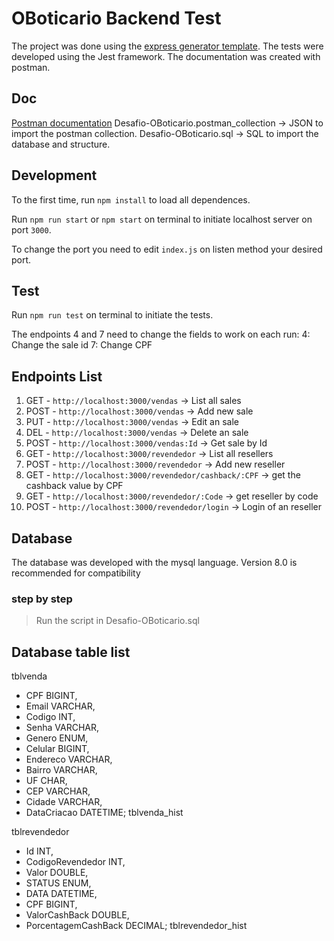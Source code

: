# OBoticario Backend Test

The project was done using the [express generator template](https://expressjs.com/pt-br/starter/generator.html). The tests were developed using the Jest framework. The documentation was created with postman.

## Doc
[Postman documentation](https://documenter.getpostman.com/view/8414349/TzJrDf1B)
Desafio-OBoticario.postman_collection -> JSON to import the postman collection.
Desafio-OBoticario.sql -> SQL to import the database and structure.

## Development
To the first time, run `npm install` to load all dependences.

Run `npm run start` or `npm start` on terminal to initiate localhost server on port `3000`.

To change the port you need to edit `index.js` on listen method your desired port.

## Test

Run `npm run test` on terminal to initiate the tests.

The endpoints 4 and 7 need to change the fields to work on each run:
4: Change the sale id 
7: Change CPF

## Endpoints List

1. GET - `http://localhost:3000/vendas` -> List all sales
2. POST - `http://localhost:3000/vendas` -> Add new sale
3. PUT - `http://localhost:3000/vendas` -> Edit an sale
4. DEL - `http://localhost:3000/vendas` -> Delete an sale
5. POST - `http://localhost:3000/vendas:Id` -> Get sale by Id
6. GET - `http://localhost:3000/revendedor` -> List all resellers
7. POST - `http://localhost:3000/revendedor` -> Add new reseller
8. GET - `http://localhost:3000/revendedor/cashback/:CPF` -> get the cashback value by CPF
9. GET - `http://localhost:3000/revendedor/:Code` -> get reseller by code
10. POST - `http://localhost:3000/revendedor/login` -> Login of an reseller


## Database

The database was developed with the mysql language. Version 8.0 is recommended for compatibility

### step by step

>Run the script in Desafio-OBoticario.sql

## Database table list

tblvenda
- CPF BIGINT,
- Email VARCHAR,
- Codigo INT, 
- Senha VARCHAR, 
- Genero ENUM, 
- Celular BIGINT, 
- Endereco VARCHAR, 
- Bairro VARCHAR, 
- UF CHAR, 
- CEP VARCHAR, 
- Cidade VARCHAR, 
- DataCriacao DATETIME;
tblvenda_hist

tblrevendedor
- Id INT, 
- CodigoRevendedor INT, 
- Valor DOUBLE, 
- STATUS ENUM, 
- DATA DATETIME, 
- CPF BIGINT, 
- ValorCashBack DOUBLE, 
- PorcentagemCashBack DECIMAL;
tblrevendedor_hist


